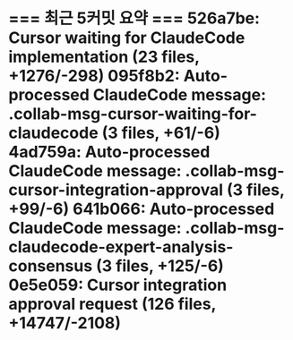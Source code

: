 === 최근 5커밋 요약 ===
526a7be: Cursor waiting for ClaudeCode implementation (23 files, +1276/-298)
095f8b2: Auto-processed ClaudeCode message: .collab-msg-cursor-waiting-for-claudecode (3 files, +61/-6)
4ad759a: Auto-processed ClaudeCode message: .collab-msg-cursor-integration-approval (3 files, +99/-6)
641b066: Auto-processed ClaudeCode message: .collab-msg-claudecode-expert-analysis-consensus (3 files, +125/-6)
0e5e059: Cursor integration approval request (126 files, +14747/-2108)
=======================
